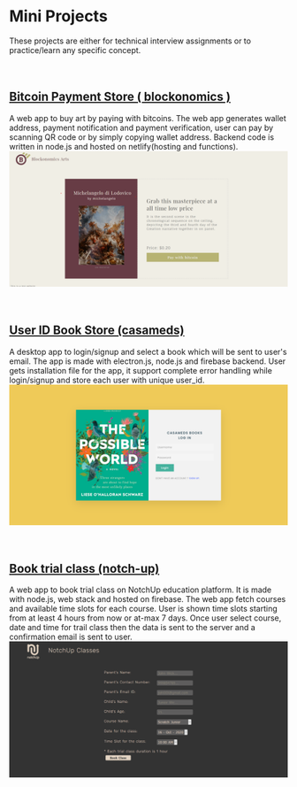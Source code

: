 # Mini Projects      
These projects are either for technical interview assignments or to practice/learn any specific concept.      
</br>
</br>

## [Bitcoin Payment Store ( blockonomics )](https://github.com/atiqg/blockonomics-bitcoin-payment)     
A web app to buy art by paying with bitcoins. The web app generates wallet address, payment notification and payment verification, user can pay by scanning QR code or by simply copying wallet address. Backend code is written in node.js and hosted on netlify(hosting and functions).
[![blockonomics_screenshot](./assets/blockonomics_screenshot.png)](https://github.com/atiqg/blockonomics-bitcoin-payment)     
</br>
</br>


## [User ID Book Store (casameds)](https://github.com/atiqg/casameds-book-store)    
A desktop app to login/signup and select a book which will be sent to user's email. The app is made with electron.js, node.js and firebase backend. User gets installation file for the app, it support complete error handling while login/signup and store each user with unique user_id.
[![casameds_screenshot](./assets/casameds_screenshot.png)](https://github.com/atiqg/casameds-book-store)     
</br>
</br>


## [Book trial class (notch-up)](https://github.com/atiqg/NotchUp-test)       
A web app to book trial class on NotchUp education platform. It is made with node.js, web stack and hosted on firebase. The web app fetch courses and available time slots for each course. User is shown time slots starting from at least 4 hours from now or at-max 7 days. Once user select course, date and time for trail class then the data is sent to the server and a confirmation email is sent to user.
[![notchup_screenshot](./assets/notchup_screenshot.png)](https://github.com/atiqg/NotchUp-test)     
</br>
</br>
